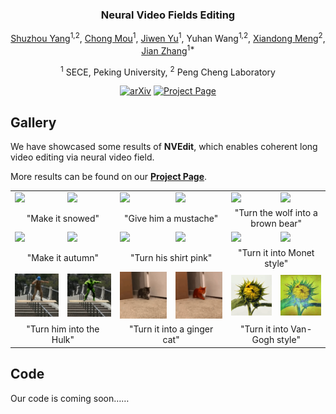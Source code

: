 <div align="center">
<!-- <h1>NVEdit</h1> -->
<h3>Neural Video Fields Editing</h3>

[Shuzhou Yang](https://ysz2022.github.io/)<sup>1,2</sup>, [Chong Mou](https://scholar.google.com/citations?user=SYQoDk0AAAAJ&hl=zh-CN&oi=ao)<sup>1</sup>, [Jiwen Yu](https://vvictoryuki.github.io/website/)<sup>1</sup>, Yuhan Wang<sup>1,2</sup>, [Xiandong Meng](https://orcid.org/0000-0002-1295-769X)<sup>2</sup>, [Jian Zhang](https://jianzhang.tech/)<sup>1*</sup>

<sup>1</sup> SECE, Peking University, <sup>2</sup> Peng Cheng Laboratory

[![arXiv](https://img.shields.io/badge/arXiv-<Coming_Soon>-<COLOR>.svg)](https://github.com/Ysz2022/NVEdit)
[![Project Page](https://img.shields.io/badge/Project_Page-<Gallery>-blue.svg)](https://nvedit.github.io/)

</div>

## Gallery

We have showcased some results of **NVEdit**, which enables coherent long video editing via neural video field. 

More results can be found on our [**Project Page**](https://nvedit.github.io/).

<table>
  <tr>
    <td><img src="teaser/videos/car.gif"></td>
    <td><img src="teaser/videos/car_snow.gif"></td>
    <td><img src="teaser/videos/face.gif"></td>
    <td><img src="teaser/videos/face_mustache.gif"></td>
    <td><img src="teaser/videos/wolf.gif"></td>
    <td><img src="teaser/videos/wolf_bear.gif"></td>
  </tr>
  <tr>
    <td colspan="2"><center>"Make it snowed"</center></td>
    <td colspan="2"><center>"Give him a mustache"</center></td>
    <td colspan="2"><center>"Turn the wolf into a brown bear"</center></td>
  </tr>
  <tr>
    <td><img src="teaser/videos/Bosp.gif"></td>
    <td><img src="teaser/videos/Bosp_autumn.gif"></td>
    <td><img src="teaser/videos/person.gif"></td>
    <td><img src="teaser/videos/person_pink.gif"></td>
    <td><img src="teaser/videos/train.gif"></td>
    <td><img src="teaser/videos/train_Monet.gif"></td>
  </tr>
  <tr>
    <td colspan="2"><center>"Make it autumn"</center></td>
    <td colspan="2"><center>"Turn his shirt pink"</center></td>
    <td colspan="2"><center>"Turn it into Monet style"</center></td>
  </tr>
  <tr>
    <td><img src="teaser/videos/ms.gif"></td>
    <td><img src="teaser/videos/ms_Hulk.gif"></td>
    <td><img src="teaser/videos/cat.gif"></td>
    <td><img src="teaser/videos/cat_ginger.gif"></td>
    <td><img src="teaser/videos/sunflower.gif"></td>
    <td><img src="teaser/videos/sunflower_VG.gif"></td>
  </tr>
  <tr>
    <td colspan="2"><center>"Turn him into the Hulk"</center></td>
    <td colspan="2"><center>"Turn it into a ginger cat"</center></td>
    <td colspan="2"><center>"Turn it into Van-Gogh style"</center></td>
  </tr>
</table>


## Code

Our code is coming soon……
